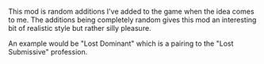 This mod is random additions I've added to the game when the idea comes to me. The additions being completely random gives this mod an interesting bit of realistic style but rather silly pleasure.

An example would be "Lost Dominant" which is a pairing to the "Lost Submissive" profession.